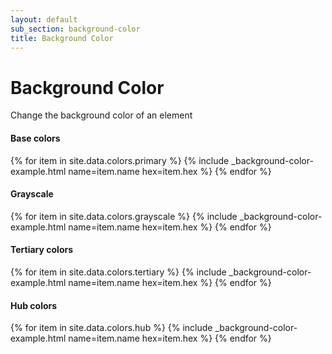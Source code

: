 ```yaml
---
layout: default
sub_section: background-color
title: Background Color
---
```


# Background Color

<div class="va-introtext">
Change the background color of an element
</div>

<div class="site-c-showcase">
<h4>Base colors</h4>
<div class="vads-l-row vads-u-flex-direction--column">
  {% for item in site.data.colors.primary %}
    {% include _background-color-example.html
      name=item.name
      hex=item.hex
    %}
  {% endfor %}
</div>

<h4>Grayscale</h4>
<div class="vads-l-row vads-u-flex-direction--column">
  {% for item in site.data.colors.grayscale %}
    {% include _background-color-example.html
      name=item.name
      hex=item.hex
    %}
  {% endfor %}
</div>

<h4>Tertiary colors</h4>
<div class="vads-l-row vads-u-flex-direction--column">
  {% for item in site.data.colors.tertiary %}
    {% include _background-color-example.html
      name=item.name
      hex=item.hex
    %}
  {% endfor %}
</div>

<h4>Hub colors</h4>
<div class="vads-l-row vads-u-flex-direction--column">
  {% for item in site.data.colors.hub %}
    {% include _background-color-example.html
      name=item.name
      hex=item.hex
    %}
  {% endfor %}
</div>
</div>
